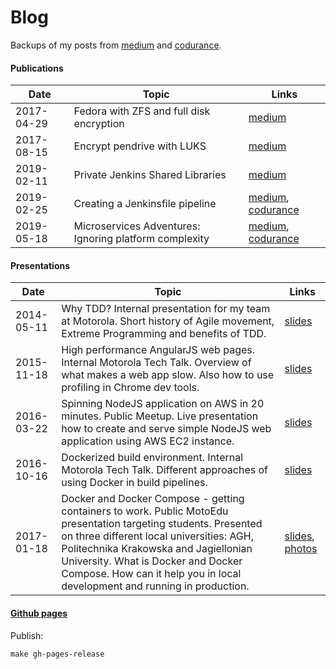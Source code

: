 # Blog

Backups of my posts from [medium](https://medium.com/@andrzejrehmann/) and [codurance](https://codurance.com/publications/author/andrzej-rehmann/).

#### Publications

| Date       | Topic                                                  | Links                         |
|------------|--------------------------------------------------------|-------------------------------|
| 2017-04-29 | Fedora with ZFS and full disk encryption               | [medium][1]                   |
| 2017-08-15 | Encrypt pendrive with LUKS                             | [medium][2]                   |
| 2019-02-11 | Private Jenkins Shared Libraries                       | [medium][3]                   |
| 2019-02-25 | Creating a Jenkinsfile pipeline                        | [medium][4a], [codurance][4a] |
| 2019-05-18 | Microservices Adventures: Ignoring platform complexity | [medium][5a], [codurance][5b] |

[1]: https://medium.com/@AndrzejRehmann/preparing-fedora-laptop-with-zfs-and-encryption-part-1-f5788dda79ab
[2]: https://medium.com/@AndrzejRehmann/encrypt-pendrive-with-luks-a58989889d36
[3]: https://medium.com/@AndrzejRehmann/private-jenkins-shared-libraries-540abe7a0ab7 
[4a]: https://medium.com/@AndrzejRehmann/creating-a-jenkinsfile-pipeline-7aefc89b8c67
[4b]: https://codurance.com/2019/05/21/creating-a-jenkinsfile-pipeline/
[5a]: https://medium.com/@AndrzejRehmann/microservices-adventures-ignoring-platform-complexity-b1820d8fb53d
[5b]: https://codurance.com/2019/05/18/microservices-adventures/

#### Presentations

| Date       | Topic                                                  | Links                         |
|------------|--------------------------------------------------------|-------------------------------|
| 2014-05-11 | Why TDD? Internal presentation for my team at Motorola. Short history of Agile movement, Extreme Programming and benefits of TDD. | [slides][101] |
| 2015-11-18 | High performance AngularJS web pages. Internal Motorola Tech Talk. Overview of what makes a web app slow. Also how to use profiling in Chrome dev tools. | [slides][104] |
| 2016-03-22 | Spinning NodeJS application on AWS in 20 minutes. Public Meetup.  Live presentation how to create and serve simple NodeJS web application using AWS EC2 instance. | [slides][103] |
| 2016-10-16 | Dockerized build environment. Internal Motorola Tech Talk. Different approaches of using Docker in build pipelines. | [slides][102] |
| 2017-01-18 | Docker and Docker Compose - getting containers to work. Public MotoEdu presentation targeting students. Presented on three different local universities: AGH, Politechnika Krakowska and Jagiellonian University.  What is Docker and Docker Compose. How can it help you in local development and running in production. | [slides][100a], [photos][100b] |

[100a]: https://docs.google.com/presentation/d/1enuVH9QVpHXlSEN9XWhfksd7n0VO6AjSQyjfGBZZ6RE
[100b]: https://drive.google.com/drive/folders/0BxFnBMPtb0_7TC1zUmF2MGZraE0
[101]: https://slides.com/andrzejrehmann/why-tdd
[102]: https://docs.google.com/presentation/d/1qfphh8I95vfVnqg487WEncKSREXbras_8bg9oE97D3Q
[103]: https://www.meetup.com/Motorola-Software-Developers-Meetup/events/229261688
[104]: https://docs.google.com/presentation/d/1WOrObz9Sum9egyey_CC9z5NTJ6tvwhZcTqbTlz4ldYA

#### [Github pages](https://hoto.github.io/blog/posts/)

Publish:

    make gh-pages-release

